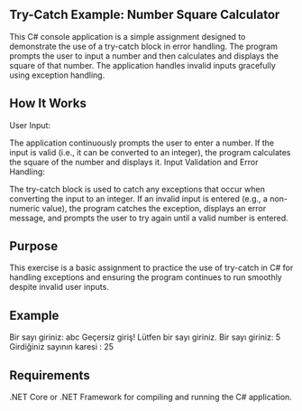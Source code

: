 ## Try-Catch Example: Number Square Calculator
This C# console application is a simple assignment designed to demonstrate the use of a try-catch block in error handling. The program prompts the user to input a number and then calculates and displays the square of that number. The application handles invalid inputs gracefully using exception handling.

## How It Works
User Input:

The application continuously prompts the user to enter a number.
If the input is valid (i.e., it can be converted to an integer), the program calculates the square of the number and displays it.
Input Validation and Error Handling:

The try-catch block is used to catch any exceptions that occur when converting the input to an integer. If an invalid input is entered (e.g., a non-numeric value), the program catches the exception, displays an error message, and prompts the user to try again until a valid number is entered.
## Purpose
This exercise is a basic assignment to practice the use of try-catch in C# for handling exceptions and ensuring the program continues to run smoothly despite invalid user inputs.

## Example

Bir sayı giriniz: abc
Geçersiz giriş! Lütfen bir sayı giriniz.
Bir sayı giriniz: 5
Girdiğiniz sayının karesi : 25


## Requirements
.NET Core or .NET Framework for compiling and running the C# application.
